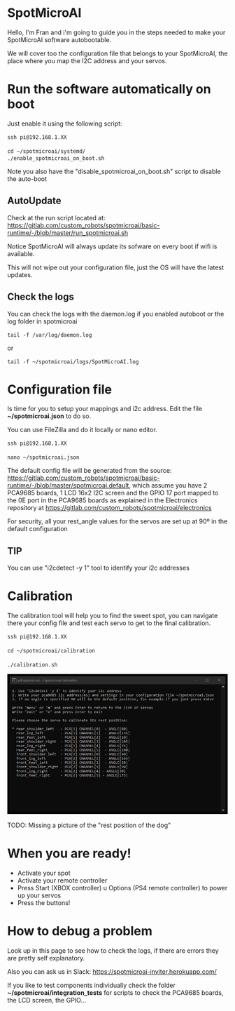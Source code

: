 # SpotMicroAI

Hello, I'm Fran and i'm going to guide you in the steps needed to make your SpotMicroAI software autobootable.

We will cover too the configuration file that belongs to your SpotMicroAI, the place where you map the I2C address and your servos.

# Run the software automatically on boot

Just enable it using the following script:

```
ssh pi@192.168.1.XX

cd ~/spotmicroai/systemd/
./enable_spotmicroai_on_boot.sh
```

Note you also have the "disable_spotmicroai_on_boot.sh" script to disable the auto-boot

## AutoUpdate

Check at the run script located at: https://gitlab.com/custom_robots/spotmicroai/basic-runtime/-/blob/master/run_spotmicroai.sh

Notice SpotMicroAI will always update its sofware on every boot if wifi is available.

This will not wipe out your configuration file, just the OS will have the latest updates.

## Check the logs

You can check the logs with the daemon.log if you enabled autoboot or the log folder in spotmicroai

```
tail -f /var/log/daemon.log
```
or
```
tail -f ~/spotmicroai/logs/SpotMicroAI.log
```

# Configuration file

Is time for you to setup your mappings and i2c address. Edit the file **~/spotmicroai.json** to do so.

You can use FileZilla and do it locally or nano editor.

```
ssh pi@192.168.1.XX

nano ~/spotmicroai.json
```

The default config file will be generated from the source: https://gitlab.com/custom_robots/spotmicroai/basic-runtime/-/blob/master/spotmicroai.default, which assume you have 2 PCA9685 boards, 1 LCD 16x2 I2C screen and the GPIO 17 port mapped to the 0E port in the PCA9685 boards as explained in the Electronics repository at https://gitlab.com/custom_robots/spotmicroai/electronics

For security, all your rest_angle values for the servos are set up at 90º in the default configuration

## TIP

You can use "i2cdetect -y 1" tool to identify your i2c addresses



# Calibration

The calibration tool will help you to find the sweet spot, you can navigate there your config file and test each servo to get to the final calibration.

```
ssh pi@192.168.1.XX

cd ~/spotmicroai/calibration

./calibration.sh
```

![calibration-tool](calibration-tool.JPG)


TODO: Missing a picture of the "rest position of the dog"

# When you are ready!

* Activate your spot
* Activate your remote controller
* Press Start (XBOX controller) u Options (PS4 remote controller) to power up your servos
* Press the buttons!

# How to debug a problem

Look up in this page to see how to check the logs, if there are errors they are pretty self explanatory.

Also you can ask us in Slack: https://spotmicroai-inviter.herokuapp.com/

If you like to test components individually check the folder **~/spotmicroai/integration_tests** for scripts to check the PCA9685 boards, the LCD screen, the GPIO...